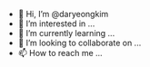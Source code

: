 - 👋 Hi, I’m @daryeongkim
- 👀 I’m interested in ...
- 🌱 I’m currently learning ...
- 💞️ I’m looking to collaborate on ...
- 📫 How to reach me ...

<!---
daryeongkim/daryeongkim is a ✨ special ✨ repository because its `README.md` (this file) appears on your GitHub profile.
You can click the Preview link to take a look at your changes.
--->
